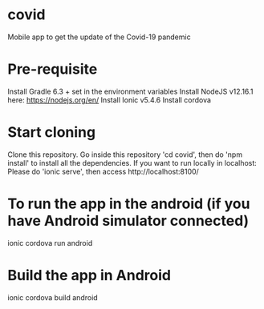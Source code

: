 # covid
Mobile app to get the update of the Covid-19 pandemic

# Pre-requisite
Install Gradle 6.3 + set in the environment variables
Install NodeJS v12.16.1 here: https://nodejs.org/en/
Install Ionic v5.4.6
Install cordova 

# Start cloning
Clone this repository.
Go inside this repository 'cd covid', then do 'npm install' to install all the dependencies.
If you want to run locally in localhost:
  Please do 'ionic serve', then access http://localhost:8100/
  
# To run the app in the android (if you have Android simulator connected)
ionic cordova run android

# Build the app in Android
ionic cordova build android
